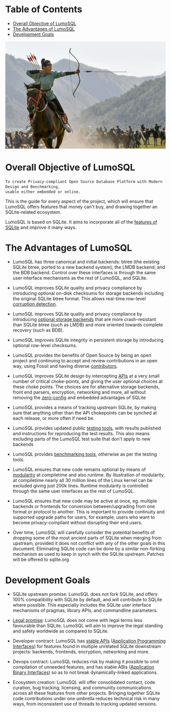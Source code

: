 <!--- SPDX-License-Identifier: CC-BY-SA-4.0 --->
<!--- SPDX-FileCopyrightText: 2020 The LumoSQL Authors --->
<!--- SPDX-ArtifactOfProjectName: LumoSQL --->
<!--- SPDX-FileType: Documentation --->
<!--- SPDX-FileComment: Original by Dan Shearer, 2020 --->


Table of Contents
=================

   * [Overall Objective of LumoSQL](#overall-objective-of-lumosql)
   * [The Advantages of LumoSQL](#the-advantages-of-lumosql)
   * [Development Goals](#developmenr-goals)


![](./images/lumo-project-aims-intro.jpg "Mongolian horseback archery, rights request pending from https://www.toursmongolia.com/")

Overall Objective of LumoSQL
============================

	To create Privacy-compliant Open Source Database Platform with Modern Design and Benchmarking,
	usable either embedded or online.

This is the guide for every aspect of the project, which will ensure that
LumoSQL offers features that money can't buy, and drawing together an
SQLite-related ecosystem.

LumoSQL is based on SQLite. It aims to incorporate all of the [features of SQLite](https://www.sqlite.org/features.html) and improve it many ways.

The Advantages of LumoSQL
================

* LumoSQL has three canonical and initial backends: btree (the existing
SQLite btree, ported to a new backend system); the LMDB backend; and the BDB
backend. Control over these interfaces is through the
same user interface mechanisms as the rest of LumoSQL, and SQLite.
<!---<br>***&#x2713; [DONE]***--->

* LumoSQL improves SQLite quality and privacy compliance by introducing
optional on-disk checksums for storage backends including the original
SQLite btree format.  This allows real-time row-level [corruption detection](./lumo-corruption-detection-and-magic.md).

* LumoSQL improves SQLite quality and privacy compliance by introducing
[optional storage backends](./backends.md) that are more crash-resistant than SQLite btree (such as LMDB)
and more oriented towards complete recovery (such as BDB).

* LumoSQL improves SQLite integrity in persistent storage by introducing
optional row-level checksums.

* LumoSQL provides the benefits of Open Source by being an open project
and continuing to accept and review contributions in an open way, using
Fossil and having diverse [contributors](./3.1-contributions.md).
<!---<br>***&#x2713; [DONE and ongoing]***--->

* LumoSQL improves SQLite design by intercepting [APIs](./api.md) at a very small
number of critical choke-points, and giving the user optional choices at
these choke points. The choices are for alternative storage backends,
front end parsers, encryption, networking and more, all without removing
the [zero-config](https://sqlite.org/zeroconf.html) and embedded advantages of SQLite

* LumoSQL provides a means of tracking upstream SQLite, by making
sure that anything other than the API chokepoints can be synched at each
release, or more often if need be.
 <!---<br>***&#x2713; [DONE and ongoing](https://lumosql.org/src/not-forking/)*** --->

* LumoSQL provides updated public [testing tools](), with results published
and instructions for reproducing the test results. This also means
excluding parts of the LumoSQL test suite that don't apply to new backends

* LumoSQL provides [benchmarking tools](https://lumosql.org/benchmarking/), otherwise as per the testing
tools.
<!---<br>***&#x2713; [DONE and ongoing](https://lumosql.org/benchmarking)*** --->

* LumoSQL ensures that new code remains optional by means of [modularity](./3.5-lumo-test-build.md) at
compiletime and also runtime. By illustration of modularity, at compiletime
nearly all 30 million lines of the Linux kernel can be excluded giving just 200k
lines. Runtime modularity is controlled through the same user interfaces 
as the rest of LumoSQL.

* LumoSQL ensures that new code may be active at once, eg.
multiple backends or frontends for conversion between/upgrading from one
format or protocol to another. This is important to provide continuity and
supported upgrade paths for users, for example, users who want to become
privacy-compliant without disrupting their end users.

* Over time, LumoSQL will carefully consider the potential benefits of dropping
some of the most ancient parts of SQLite when merging from upstream, provided
it does not conflict with any of the other goals in this document. Eliminating 
SQLite code can be done by a similar non-forking mechanism as used to keep in synch
with the SQLite upstream. Patches will be offered to sqlite.org


Development Goals
====

* SQLite upstream promise: LumoSQL does not fork SQLite, and offers 100%
  compatibility with SQLite by default, and will contribute to SQLite where possible.
  This especially includes the SQLite user interface mechanisms of pragmas, 
  library APIs, and commandline parameters.
<!--- <br>***&#x2713; [DONE and ongoing](https://lumosql.org/src/not-forking/)***--->

* [Legal promise](./3.2-legal-aspects.md): LumoSQL does not come with legal terms less favourable than 
  SQLite. LumoSQL will aim to improve the legal standing and safety worldwide
  as compared to SQLite. 
  <!--- <br>***&#x2713; [DONE](https://lumosql.org/src/lumosql/LICENCES/README.md)*** --->
  

* Developer contract: LumoSQL has [stable APIs](./api.md) ([Application Programming Interfaces](https://en.wikipedia.org/wiki/Application_programming_interface#Libraries_and_frameworks)) for features found in multiple unrelated SQLite downstream projects:
  backends, frontends, encryption, networking and more. 

* Devops contract: LumoSQL reduces risk by making it possible to omit
  compilation of unneeded features, and has stable ABIs ([Application Binary Interfaces](https://en.wikipedia.org/wiki/Application_binary_interface)) so as to not break dynamically-linked applications.

* Ecosystem creation: LumoSQL will offer consolidated contact, code curation, bug tracking,
  licensing, and community communications across all these features from
  other projects. Bringing together SQLite code contributions under one umbrella reduces 
  technical risk in many ways, from inconsistent use of threads to tracking updated versions.



